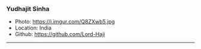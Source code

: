 ### Yudhajit Sinha
- Photo: https://i.imgur.com/Q8ZXwb5.jpg
- Location: India
- Github: https://github.com/Lord-Haji
***
